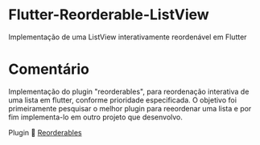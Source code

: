 # Flutter-Reorderable-ListView
Implementação de uma ListView interativamente reordenável em Flutter

# Comentário
Implementação do plugin "reorderables", para reordenação interativa de uma lista em flutter, conforme prioridade especificada. O objetivo foi primeiramente pesquisar o melhor plugin para reeordenar uma lista e por fim implementa-lo em outro projeto que desenvolvo.

Plugin 📎 [Reorderables](https://pub.dev/packages/reorderables)
